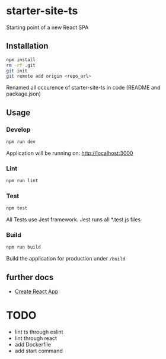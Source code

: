 # starter-site-ts

Starting point of a new React SPA

## Installation
```sh
npm install
rm -rf .git
git init
git remote add origin <repo_url>
```

Renamed all occurence of starter-site-ts in code (README and package.json)

## Usage

### Develop
```js
npm run dev
```
Application will be running on: [http://localhost:3000](http://localhost:3000)

### Lint
```sh
npm run lint
```

### Test
```sh
npm test
```
All Tests use Jest framework. Jest runs all *.test.js files

### Build
```sh
npm run build
```
Build the application for production under `/build`

## further docs
- [Create React App](https://github.com/facebookincubator/create-react-app)

# TODO
- lint ts through eslint
- lint through react
- add Dockerfile
- add start command
